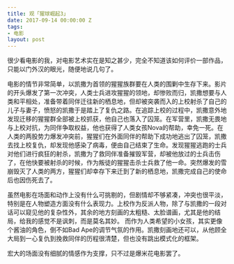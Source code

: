 ```yaml
---
title: 观「猩球崛起3」
date: 2017-09-14 00:00:00 Z
tags:
- 电影
layout: post
---
```


很少看电影的我，对电影艺术实在是知之甚少，完全不知道该如何评价一部作品，只能以门外汉的眼光，随便地说几句了。

电影的情节非常简单，以凯撒为首领的猩猩族群要在人类的围剿中生存下来。影片的开头爆发了第一次冲突，人类士兵进攻猩猩的领地，却惨败而归，凯撒想要与人类和平相处，准备带着同伴迁往新的栖息地，但却被突袭而入的上校射杀了自己的儿子与妻子，愤怒的凯撒于是踏上了复仇之路。在追踪上校的过程中，凯撒意外地发现迁移的猩猩群全部被上校抓获，他自己也落入了囚笼。在军营里，凯撒无畏地与上校对抗，为同伴争取权益，他也获得了人类女孩Nova的帮助，幸免一死。在人类的两股势力爆发冲突前，猩猩们在外面同伴的帮助下成功地逃出了囚笼，凯撒去找上校复仇，却发现他感染了病毒，便由自己结束了生命。发现猩猩逃跑的士兵对他们进行疯狂的射杀，凯撒为了救同伴准备摧毁军营，却被他放过的士兵击伤了，在他快要被射杀的时候，作为叛徒的猩猩击杀士兵救了他一命。突然爆发的雪崩毁灭了人类的两方，猩猩们却幸存下来迁到了新的栖息地，凯撒完成自己的使命后也因伤死去了。

虽然电影在场面和动作上没有什么可挑剔的，但剧情却不够紧凑，冲突也很平淡，特别是在人物塑造方面没有什么表现力。上校作为反派人物，除了与凯撒的一段对话可以窥见他的复杂性外，其余的地方刻画的太粗糙、太脸谱画，尤其是他的结局，给我的感觉不是讽刺，而是莫名其妙。
而作为人类希望的小女孩，其实更像个酱油的角色，倒不如Bad Ape的调节气氛的作用。凯撒刻画地还可以，从他顾全大局到一心复仇到挽救同伴的历程很清楚，但也没有跳出模式化的框架。

宏大的场面没有细腻的情感作为支撑，只不过是爆米花电影罢了。